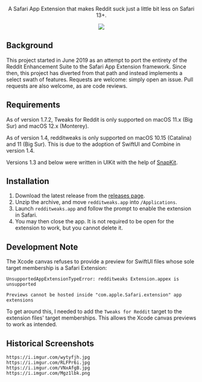 <p align="center">
    A Safari App Extension that makes Reddit suck just a little bit less on Safari 13+.
</p>
<p align="center">
    <a href='https://apps.apple.com/us/app/tweaks-for-reddit/id1524828965?mt=12'>
        <img src='https://developer.apple.com/app-store/marketing/guidelines/images/badge-download-on-the-mac-app-store.svg'>
    </a>
</p>

## Background

This project started in June 2019 as an attempt to port the entirety of the Reddit Enhancement Suite to the Safari App Extension framework. Since then, this project has diverted from that path and instead implements a select swath of features. Requests are welcome: simply open an issue. Pull requests are also welcome, as are code reviews.

## Requirements

As of version 1.7.2, Tweaks for Reddit is only supported on macOS 11.x (Big Sur) and macOS 12.x (Monterey).

As of version 1.4, redditweaks is only supported on macOS 10.15 (Catalina) and 11 (Big Sur). This is due to the adoption of SwiftUI and Combine in version 1.4.

Versions 1.3 and below were written in UIKit with the help of [SnapKit](https://github.com/SnapKit/SnapKit).

## Installation
1. Download the latest release from the [releases page](https://github.com/bermudalocket/redditweaks/releases).
2. Unzip the archive, and move `redditweaks.app` into `/Applications`.
3. Launch `redditweaks.app` and follow the prompt to enable the extension in Safari.
4. You may then close the app. It is not required to be open for the extension to work, but you cannot delete it.

## Development Note

The Xcode canvas refuses to provide a preview for SwiftUI files whose sole target membership is a Safari Extension:

````
UnsupportedAppExtensionTypeError: redditweaks Extension.appex is unsupported

Previews cannot be hosted inside "com.apple.Safari.extension" app extensions
````

To get around this, I needed to add the `Tweaks for Reddit` target to the extension files' target memberships. This allows the Xcode canvas previews to work as intended.

## Historical Screenshots

    https://i.imgur.com/wytyfjh.jpg
    https://i.imgur.com/RLFPr6i.jpg
    https://i.imgur.com/VNxAfgB.jpg
    https://i.imgur.com/Mgz1lbk.png
